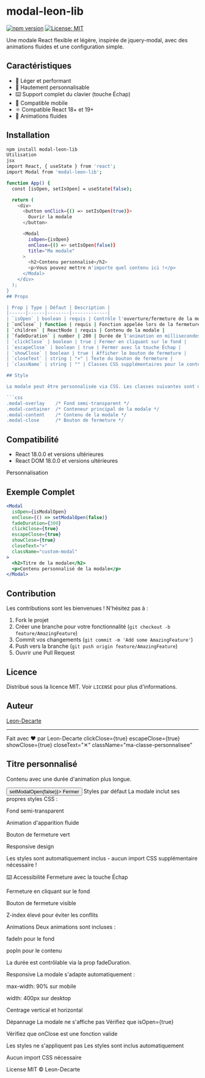 # modal-leon-lib

[![npm version](https://badge.fury.io/js/modal-leon-lib.svg)](https://www.npmjs.com/package/modal-leon-lib)
[![License: MIT](https://img.shields.io/badge/License-MIT-yellow.svg)](https://opensource.org/licenses/MIT)

Une modale React flexible et légère, inspirée de jquery-modal, avec des animations fluides et une configuration simple.

## Caractéristiques

- 🚀 Léger et performant
- 🎨 Hautement personnalisable
- ⌨️ Support complet du clavier (touche Échap)
- 📱 Compatible mobile
- ⚛️ Compatible React 18+ et 19+
- 🔄 Animations fluides

## Installation

```bash
npm install modal-leon-lib
Utilisation
jsx
import React, { useState } from 'react';
import Modal from 'modal-leon-lib';

function App() {
  const [isOpen, setIsOpen] = useState(false);

  return (
    <div>
      <button onClick={() => setIsOpen(true)}>
        Ouvrir la modale
      </button>

      <Modal
        isOpen={isOpen}
        onClose={() => setIsOpen(false)}
        title="Ma modale"
      >
        <h2>Contenu personnalisé</h2>
        <p>Vous pouvez mettre n'importe quel contenu ici !</p>
      </Modal>
    </div>
  );
}
## Props

| Prop | Type | Défaut | Description |
|------|------|--------|-------------|
| `isOpen` | boolean | requis | Contrôle l'ouverture/fermeture de la modale |
| `onClose` | function | requis | Fonction appelée lors de la fermeture |
| `children` | ReactNode | requis | Contenu de la modale |
| `fadeDuration` | number | 200 | Durée de l'animation en millisecondes |
| `clickClose` | boolean | true | Fermer en cliquant sur le fond |
| `escapeClose` | boolean | true | Fermer avec la touche Échap |
| `showClose` | boolean | true | Afficher le bouton de fermeture |
| `closeText` | string | "×" | Texte du bouton de fermeture |
| `className` | string | "" | Classes CSS supplémentaires pour le contenu |

## Style

La modale peut être personnalisée via CSS. Les classes suivantes sont disponibles :

```css
.modal-overlay    /* Fond semi-transparent */
.modal-container  /* Conteneur principal de la modale */
.modal-content    /* Contenu de la modale */
.modal-close      /* Bouton de fermeture */
```

## Compatibilité

- React 18.0.0 et versions ultérieures
- React DOM 18.0.0 et versions ultérieures

Personnalisation
## Exemple Complet

```jsx
<Modal
  isOpen={isModalOpen}
  onClose={() => setModalOpen(false)}
  fadeDuration={300}
  clickClose={true}
  escapeClose={true}
  showClose={true}
  closeText="×"
  className="custom-modal"
>
  <h2>Titre de la modale</h2>
  <p>Contenu personnalisé de la modale</p>
</Modal>
```

## Contribution

Les contributions sont les bienvenues ! N'hésitez pas à :

1. Fork le projet
2. Créer une branche pour votre fonctionnalité (`git checkout -b feature/AmazingFeature`)
3. Commit vos changements (`git commit -m 'Add some AmazingFeature'`)
4. Push vers la branche (`git push origin feature/AmazingFeature`)
5. Ouvrir une Pull Request

## Licence

Distribué sous la licence MIT. Voir `LICENSE` pour plus d'informations.

## Auteur

[Leon-Decarte](https://github.com/Leon-Decarte)

---

Fait avec ❤️ par Leon-Decarte
  clickClose={true}
  escapeClose={true}
  showClose={true}
  closeText="✕"
  className="ma-classe-personnalisee"
>
  <h2>Titre personnalisé</h2>
  <p>Contenu avec une durée d'animation plus longue.</p>
  <button onClick={() => setModalOpen(false)}>
    Fermer
  </button>
</Modal>
Styles par défaut
La modale inclut ses propres styles CSS :

Fond semi-transparent

Animation d'apparition fluide

Bouton de fermeture vert

Responsive design

Les styles sont automatiquement inclus - aucun import CSS supplémentaire nécessaire !

⌨️ Accessibilité
Fermeture avec la touche Échap

Fermeture en cliquant sur le fond

Bouton de fermeture visible

Z-index élevé pour éviter les conflits

Animations
Deux animations sont incluses :

fadeIn pour le fond

popIn pour le contenu

La durée est contrôlable via la prop fadeDuration.

Responsive
La modale s'adapte automatiquement :

max-width: 90% sur mobile

width: 400px sur desktop

Centrage vertical et horizontal

Dépannage
La modale ne s'affiche pas
Vérifiez que isOpen={true}

Vérifiez que onClose est une fonction valide

Les styles ne s'appliquent pas
Les styles sont inclus automatiquement

Aucun import CSS nécessaire

License
MIT © Leon-Decarte


